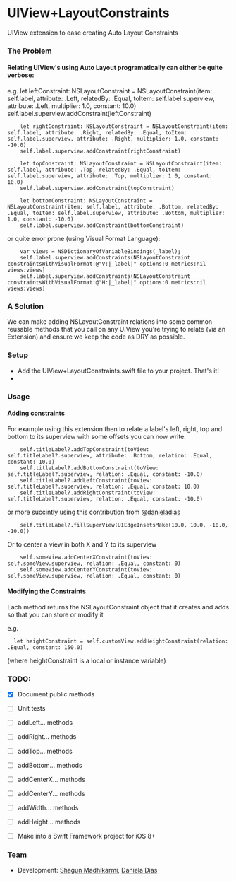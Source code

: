 UIView+LayoutConstraints
=======================

UIView extension to ease creating Auto Layout Constraints

### The Problem

#### Relating UIView's using Auto Layout programatically can either be quite verbose:

e.g. 
        let leftConstraint: NSLayoutConstraint = NSLayoutConstraint(item: self.label, attribute: .Left, relatedBy: .Equal, toItem: self.label.superview, attribute: .Left, multiplier: 1.0, constant: 10.0)
        self.label.superview.addConstraint(leftConstraint)
        
        let rightConstraint: NSLayoutConstraint = NSLayoutConstraint(item: self.label, attribute: .Right, relatedBy: .Equal, toItem: self.label.superview, attribute: .Right, multiplier: 1.0, constant: -10.0)
        self.label.superview.addConstraint(rightConstraint)
        
        let topConstraint: NSLayoutConstraint = NSLayoutConstraint(item: self.label, attribute: .Top, relatedBy: .Equal, toItem: self.label.superview, attribute: .Top, multiplier: 1.0, constant: 10.0)
        self.label.superview.addConstraint(topConstraint)
        
        let bottomConstraint: NSLayoutConstraint = NSLayoutConstraint(item: self.label, attribute: .Bottom, relatedBy: .Equal, toItem: self.label.superview, attribute: .Bottom, multiplier: 1.0, constant: -10.0)
        self.label.superview.addConstraint(bottomConstraint)

or quite error prone (using Visual Format Language):

        var views = NSDictionaryOfVariableBindings(_label);
        self.label.superview.addConstraints(NSLayoutConstraint constraintsWithVisualFormat:@"V:|_label|" options:0 metrics:nil views:views]
        self.label.superview.addConstraints(NSLayoutConstraint constraintsWithVisualFormat:@"H:|_label|" options:0 metrics:nil views:views]        

### A Solution

We can make adding NSLayoutConstraint relations into some common reusable methods that you call on any UIView you're trying to relate (via an Extension) and ensure we keep the code as DRY as possible.

### Setup
- Add the UIView+LayoutConstraints.swift file to your project. That's it!
- 
### Usage

#### Adding constraints

For example using this extension then to relate a label's left, right, top and bottom to its superview with some offsets you can now write:

        self.titleLabel?.addTopConstraint(toView: self.titleLabel?.superview, attribute: .Bottom, relation: .Equal, constant: 10.0)
        self.titleLabel?.addBottomConstraint(toView: self.titleLabel?.superview, relation: .Equal, constant: -10.0)
        self.titleLabel?.addLeftConstraint(toView: self.titleLabel?.superview, relation: .Equal, constant: 10.0)
        self.titleLabel?.addRightConstraint(toView: self.titleLabel?.superview, relation: .Equal, constant: -10.0)

or more succintly using this contribution from <a href="https://github.com/danieladias">@danieladias</a>

        self.titleLabel?.fillSuperView(UIEdgeInsetsMake(10.0, 10.0, -10.0, -10.0))

Or to center a view in both X and Y to its superview

        self.someView.addCenterXConstraint(toView: self.someView.superview, relation: .Equal, constant: 0)
        self.someView.addCenterYConstraint(toView: self.someView.superview, relation: .Equal, constant: 0)

#### Modifying the Constraints

Each method returns the NSLayoutConstraint object that it creates and adds so that you can store or modify it  

e.g. 

      let heightConstraint = self.customView.addHeightConstraint(relation: .Equal, constant: 150.0)

(where heightConstraint is a local or instance variable)

### TODO:
- [X] Document public methods
- [ ] Unit tests
 - [ ] addLeft... methods
 - [ ] addRight... methods
 - [ ] addTop... methods
 - [ ] addBottom... methods
 - [ ] addCenterX... methods
 - [ ] addCenterY... methods
 - [ ] addWidth... methods
 - [ ] addHeight... methods
- [ ] Make into a Swift Framework project for iOS 8+


### Team
* Development: [Shagun Madhikarmi](mailto:shagun@ustwo.com?subject=autolayout-helper), [Daniela Dias](mailto:daniela@ustwo.com?subject=autolayout-helper)
